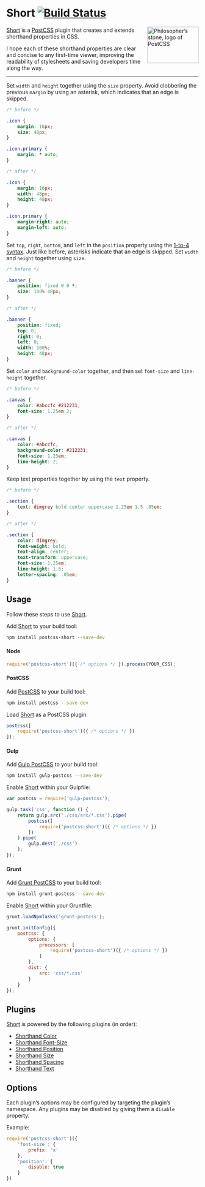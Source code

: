 # Short [![Build Status][ci-img]][ci]

<img align="right" width="135" height="95" src="http://postcss.github.io/postcss/logo-leftp.png" title="Philosopher’s stone, logo of PostCSS">

[Short] is a [PostCSS] plugin that creates and extends shorthand properties in CSS.

I hope each of these shorthand properties are clear and concise to any first-time viewer, improving the readability of stylesheets and saving developers time along the way.

---

Set `width` and `height` together using the `size` property. Avoid clobbering the previous `margin` by using an asterisk, which indicates that an edge is skipped.

```css
/* before */

.icon {
    margin: 16px;
    size: 48px;
}

.icon.primary {
    margin: * auto;
}

/* after */

.icon {
    margin: 16px;
    width: 48px;
    height: 48px;
}

.icon.primary {
    margin-right: auto;
    margin-left: auto;
}
```

Set `top`, `right`, `bottom`, and `left` in the `position` property using the [1-to-4 syntax]. Just like before, asterisks indicate that an edge is skipped. Set `width` and `height` together using `size`.

```css
/* before */

.banner {
    position: fixed 0 0 *;
    size: 100% 48px;
}

/* after */

.banner {
    position: fixed;
    top: 0;
    right: 0;
    left: 0;
    width: 100%;
    height: 48px;
}
```

Set `color` and `background-color` together, and then set `font-size` and `line-height` together.

```css
/* before */

.canvas {
    color: #abccfc #212231;
    font-size: 1.25em 2;
}

/* after */

.canvas {
    color: #abccfc;
    background-color: #212231;
    font-size: 1.25em;
    line-height: 2;
}
```

Keep text properties together by using the `text` property.

```css
/* before */

.section {
    text: dimgrey bold center uppercase 1.25em 1.5 .05em;
}

/* after */

.section {
    color: dimgrey;
    font-weight: bold;
    text-align: center;
    text-transform: uppercase;
    font-size: 1.25em;
    line-height: 1.5;
    letter-spacing: .05em;
}
```

## Usage

Follow these steps to use [Short].

Add [Short] to your build tool:

```bash
npm install postcss-short --save-dev
```

#### Node

```js
require('postcss-short')({ /* options */ }).process(YOUR_CSS);
```

#### PostCSS

Add [PostCSS] to your build tool:

```bash
npm install postcss --save-dev
```

Load [Short] as a PostCSS plugin:

```js
postcss([
    require('postcss-short')({ /* options */ })
]);
```

#### Gulp

Add [Gulp PostCSS] to your build tool:

```bash
npm install gulp-postcss --save-dev
```

Enable [Short] within your Gulpfile:

```js
var postcss = require('gulp-postcss');

gulp.task('css', function () {
    return gulp.src('./css/src/*.css').pipe(
        postcss([
            require('postcss-short')({ /* options */ })
        ])
    ).pipe(
        gulp.dest('./css')
    );
});
```

#### Grunt

Add [Grunt PostCSS] to your build tool:

```bash
npm install grunt-postcss --save-dev
```

Enable [Short] within your Gruntfile:

```js
grunt.loadNpmTasks('grunt-postcss');

grunt.initConfig({
    postcss: {
        options: {
            processors: [
                require('postcss-short')({ /* options */ })
            ]
        },
        dist: {
            src: 'css/*.css'
        }
    }
});
```

## Plugins

[Short] is powered by the following plugins (in order):

- [Shorthand Color](https://github.com/jonathantneal/postcss-short-color)
- [Shorthand Font-Size](https://github.com/jonathantneal/postcss-short-font-size)
- [Shorthand Position](https://github.com/jonathantneal/postcss-short-position)
- [Shorthand Size](https://github.com/jonathantneal/postcss-short-size)
- [Shorthand Spacing](https://github.com/jonathantneal/postcss-short-spacing)
- [Shorthand Text](https://github.com/jonathantneal/postcss-short-text)

## Options

Each plugin’s options may be configured by targeting the plugin’s namespace. Any plugins may be disabled by giving them a `disable` property.

Example:
```js
require('postcss-short')({
    'font-size': {
        prefix: 'x'
    },
    'position': {
        disable: true
    }
})
```

[1-to-4 syntax]: https://developer.mozilla.org/en-US/docs/Web/CSS/Shorthand_properties#Tricky_edge_cases
[ci]: https://travis-ci.org/jonathantneal/postcss-short
[ci-img]: https://travis-ci.org/jonathantneal/postcss-short.svg
[Gulp PostCSS]: https://github.com/postcss/gulp-postcss
[Grunt PostCSS]: https://github.com/nDmitry/grunt-postcss
[PostCSS]: https://github.com/postcss/postcss
[Short]: https://github.com/jonathantneal/postcss-short
